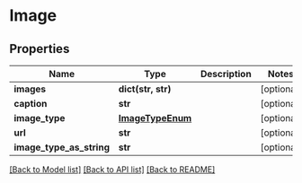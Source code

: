 # Image

## Properties
Name | Type | Description | Notes
------------ | ------------- | ------------- | -------------
**images** | **dict(str, str)** |  | [optional] 
**caption** | **str** |  | [optional] 
**image_type** | [**ImageTypeEnum**](ImageTypeEnum.md) |  | [optional] 
**url** | **str** |  | [optional] 
**image_type_as_string** | **str** |  | [optional] 

[[Back to Model list]](../README.md#documentation-for-models) [[Back to API list]](../README.md#documentation-for-api-endpoints) [[Back to README]](../README.md)

